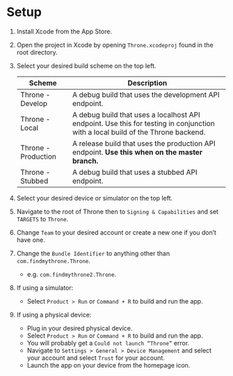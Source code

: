 # Setup

1. Install Xcode from the App Store.
2. Open the project in Xcode by opening `Throne.xcodeproj` found in the root directory.
3. Select your desired build scheme on the top left.

    Scheme | Description
    ------------ | -------------
    Throne - Develop | A debug build that uses the development API endpoint.
    Throne - Local | A debug build that uses a localhost API endpoint. Use this for testing in conjunction with a local build of the Throne backend.
    Throne - Production | A release build that uses the production API endpoint. **Use this when on the master branch.**
    Throne - Stubbed | A debug build that uses a stubbed API endpoint.

4. Select your desired device or simulator on the top left.

5. Navigate to the root of Throne then to `Signing & Capabilities` and set `TARGETS` to `Throne`.

6. Change `Team` to your desired account or create a new one if you don’t have one.

7. Change the `Bundle Identifier` to anything other than `com.findmythrone.Throne`.

    - e.g. `com.findmythrone2.Throne`.

8. If using a simulator:

    - Select `Product > Run` or `Command + R` to build and run the app.

9. If using a physical device:

    - Plug in your desired physical device.
    - Select `Product > Run` or `Command + R` to build and run the app.
    - You will probably get a `Could not launch “Throne”` error.
    - Navigate to `Settings > General > Device Management` and select your account and select `Trust` for your account.
    - Launch the app on your device from the homepage icon.
